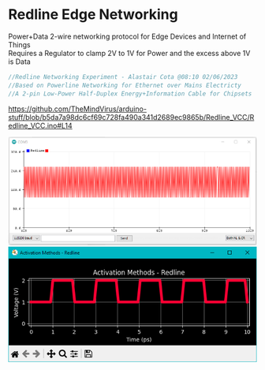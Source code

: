 # Redline Edge Networking

Power+Data 2-wire networking protocol for Edge Devices and Internet of Things \
Requires a Regulator to clamp 2V to 1V for Power and the excess above 1V is Data

```c
//Redline Networking Experiment - Alastair Cota @08:10 02/06/2023
//Based on Powerline Networking for Ethernet over Mains Electricty
//A 2-pin Low-Power Half-Duplex Energy+Information Cable for Chipsets
```

https://github.com/TheMindVirus/arduino-stuff/blob/b5da7a98dc6cf69c728fa490a341d2689ec9865b/Redline_VCC/Redline_VCC.ino#L14

![screenshot](https://github.com/themindvirus/arduino-stuff/blob/main/Redline_VCC/redline_plotter.png)
![screenshot](https://github.com/themindvirus/arduino-stuff/blob/main/Redline_VCC/redline_vcc.png)
